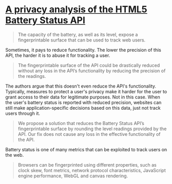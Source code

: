 # [A privacy analysis of the HTML5 Battery Status API](https://eprint.iacr.org/2015/616.pdf)

> The capacity of the battery, as well as its level, expose a fingerprintable surface that can be used to track web users.

Sometimes, it pays to reduce functionality. The lower the precision of this API, the harder it is to abuse it for tracking a user.

> The fingerprintable surface of the API could be drastically reduced without any loss in the API’s functionality by reducing the precision of the readings.

The authors argue that this doesn't even reduce the API's functionality. Typically, measures to protect a user's privacy make it harder for the user to grant access to their data for legitimate purposes. Not in this case. When the user's battery status is reported with reduced precision, websites can still make application-specific decisions based on this data, just not track users through it.

> We propose a solution that reduces the Battery Status API’s fingerprintable surface by rounding the level readings provided by the API. Our fix does not cause any loss in the effective functionality of the API.

Battery status is one of many metrics that can be exploited to track users on the web.

> Browsers can be fingerprinted using different properties, such as clock skew, font metrics, network protocol characteristics, JavaScript engine performance, WebGL and canvas rendering.
